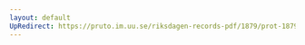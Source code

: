 ```yaml
---
layout: default
UpRedirect: https://pruto.im.uu.se/riksdagen-records-pdf/1879/prot-1879--fk--015/prot-1879--fk--015_023.pdf
---
```

